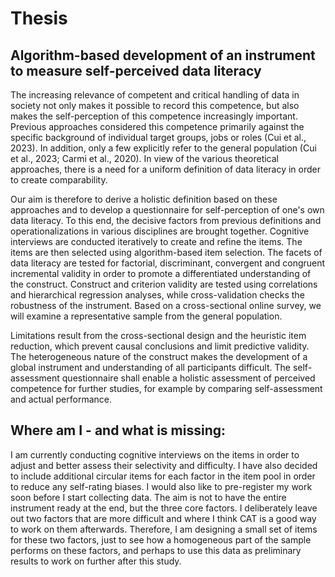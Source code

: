 # Thesis
## Algorithm-based development of an instrument to measure self-perceived data literacy

The increasing relevance of competent and critical handling of data in society not only makes it 
possible to record this competence, but also makes the self-perception of this competence increasingly important.
Previous approaches considered this competence primarily against the specific background of individual target
groups, jobs or roles (Cui et al., 2023). In addition, only a few explicitly refer to the general 
population (Cui et al., 2023; Carmi et al., 2020). In view of the various theoretical approaches, 
there is a need for a uniform definition of data literacy in order to create comparability.

Our aim is therefore to derive a holistic definition based on these approaches and to develop a 
questionnaire for self-perception of one's own data literacy. To this end, the decisive factors from previous 
definitions and operationalizations in various disciplines are brought together. Cognitive interviews are 
conducted iteratively to create and refine the items. The items are then selected using algorithm-based
item selection. The facets of data literacy are tested for factorial, discriminant, convergent and congruent
incremental validity in order to promote a differentiated understanding of the construct. 
Construct and criterion validity are tested using correlations and hierarchical regression analyses,
while cross-validation checks the robustness of the instrument.
Based on a cross-sectional online survey, we will examine a representative sample from the general population. 

Limitations result from the cross-sectional design and the heuristic item reduction, which prevent causal 
conclusions and limit predictive validity. The heterogeneous nature of the construct makes the development
of a global instrument and understanding of all participants difficult.
The self-assessment questionnaire shall enable a holistic assessment of perceived competence for further studies, 
for example by comparing self-assessment and actual performance.

## Where am I - and what is missing:

I am currently conducting cognitive interviews on the items in order to adjust and better assess 
their selectivity and difficulty. I have also decided to include additional circular items for each 
factor in the item pool in order to reduce any self-rating biases. I would also like to pre-register 
my work soon before I start collecting data. The aim is not to have the entire instrument ready at the end, 
but the three core factors. I deliberately leave out two factors that are more difficult and where I think 
CAT is a good way to work on them afterwards. Therefore, I am designing a small set of items for these two factors, 
just to see how a homogeneous part of the sample performs on these factors, and perhaps to use this data as 
preliminary results to work on further after this study.
